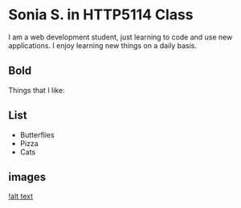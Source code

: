 # Sonia S. in HTTP5114 Class

I am a web development student, just learning to code and use new applications.
I enjoy learning new things on a daily basis.

## Bold 
Things that I like:

## List
- Butterflies
- Pizza
- Cats

## images
[!alt text](Kitten1.jpg")

